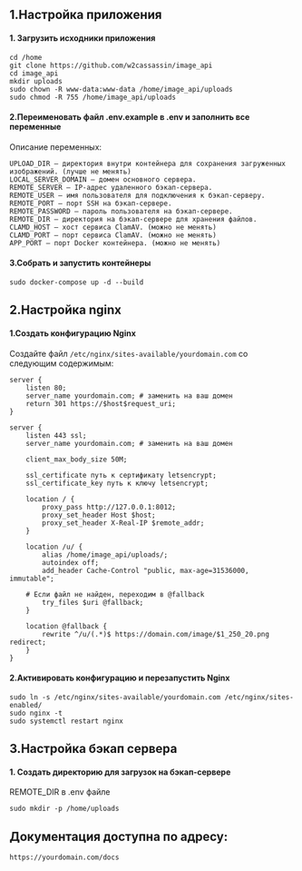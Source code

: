 ## 1.Настройка приложения
#### 1. Загрузить исходники приложения
```
cd /home
git clone https://github.com/w2cassassin/image_api
cd image_api
mkdir uploads
sudo chown -R www-data:www-data /home/image_api/uploads
sudo chmod -R 755 /home/image_api/uploads
```
#### 2.Переименовать файл .env.example в .env и заполнить все переменные
Описание переменных:
```
UPLOAD_DIR — директория внутри контейнера для сохранения загруженных изображений. (лучше не менять)
LOCAL_SERVER_DOMAIN — домен основного сервера.
REMOTE_SERVER — IP-адрес удаленного бэкап-сервера.
REMOTE_USER — имя пользователя для подключения к бэкап-серверу.
REMOTE_PORT — порт SSH на бэкап-сервере.
REMOTE_PASSWORD — пароль пользователя на бэкап-сервере.
REMOTE_DIR — директория на бэкап-сервере для хранения файлов.
CLAMD_HOST — хост сервиса ClamAV. (можно не менять)
CLAMD_PORT — порт сервиса ClamAV. (можно не менять)
APP_PORT — порт Docker контейнера. (можно не менять)
```
#### 3.Собрать и запустить контейнеры
``` 
sudo docker-compose up -d --build
```
## 2.Настройка nginx
#### 1.Создать конфигурацию Nginx

Создайте файл ```/etc/nginx/sites-available/yourdomain.com``` со следующим содержимым:
```
server {
    listen 80;
    server_name yourdomain.com; # заменить на ваш домен
    return 301 https://$host$request_uri;
}

server {
    listen 443 ssl;
    server_name yourdomain.com; # заменить на ваш домен

    client_max_body_size 50M;

    ssl_certificate путь к сертификату letsencrypt;
    ssl_certificate_key путь к ключу letsencrypt;

    location / {
        proxy_pass http://127.0.0.1:8012;
        proxy_set_header Host $host;
        proxy_set_header X-Real-IP $remote_addr;
    }

    location /u/ {
        alias /home/image_api/uploads/;
        autoindex off;
        add_header Cache-Control "public, max-age=31536000, immutable";
  
	# Если файл не найден, переходим в @fallback
        try_files $uri @fallback;
    }

    location @fallback {
        rewrite ^/u/(.*)$ https://domain.com/image/$1_250_20.png redirect;
    }
}
```
#### 2.Активировать конфигурацию и перезапустить Nginx
``` 
sudo ln -s /etc/nginx/sites-available/yourdomain.com /etc/nginx/sites-enabled/
sudo nginx -t 
sudo systemctl restart nginx
```
## 3.Настройка бэкап сервера
#### 1. Создать директорию для загрузок на бэкап-сервере
REMOTE_DIR  в .env файле
```
sudo mkdir -p /home/uploads
 ``` 

## Документация доступна по адресу:
```
https://yourdomain.com/docs
``` 
